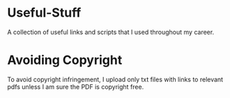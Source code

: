 # Useful-Stuff
A collection of useful links and scripts that I used throughout my career.

# Avoiding Copyright
To avoid copyright infringement, I upload only txt files with links to relevant pdfs unless I am sure the PDF is copyright free.
